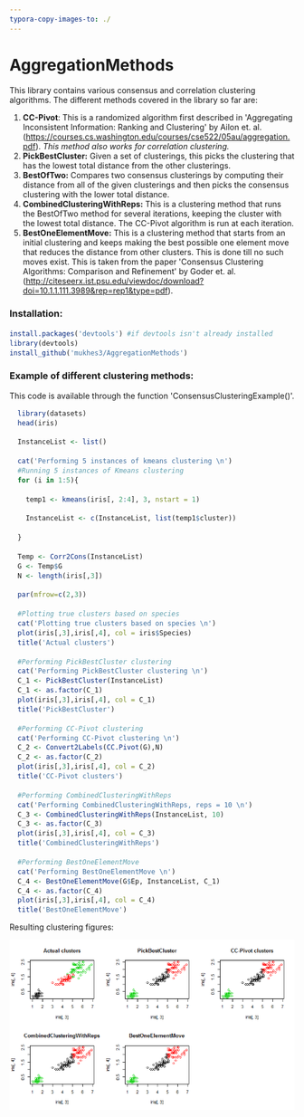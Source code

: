 ```yaml
---
typora-copy-images-to: ./
---
```


# AggregationMethods
This library contains various consensus and correlation clustering algorithms. The different methods covered in the library so far are: 

1. **CC-Pivot**: This is a randomized algorithm first described in 'Aggregating Inconsistent Information:
   Ranking and Clustering' by Ailon et. al. (https://courses.cs.washington.edu/courses/cse522/05au/aggregation.pdf). *This method also works for correlation clustering.* 
2. **PickBestCluster:** Given a set of clusterings, this picks the clustering that has the lowest total distance from the other clusterings. 
3. **BestOfTwo:** Compares two consensus clusterings by computing their distance from all of the given clusterings and then picks the consensus clustering with the lower total distance. 
4. **CombinedClusteringWithReps:** This is a clustering method that runs the BestOfTwo method for several iterations, keeping the cluster with the lowest total distance. The CC-Pivot algorithm is run at each iteration. 
5. **BestOneElementMove:** This is a clustering method that starts from an initial clustering and keeps making the best possible one element move that reduces the distance from other clusters. This is done till no such moves exist. This is taken from the paper 'Consensus Clustering Algorithms: Comparison and Refinement' by Goder et. al. (http://citeseerx.ist.psu.edu/viewdoc/download?doi=10.1.1.111.3989&rep=rep1&type=pdf). 



### Installation: 

```R
install.packages('devtools') #if devtools isn't already installed
library(devtools)
install_github('mukhes3/AggregationMethods')
```



### Example of different clustering methods:

This code is available through the function 'ConsensusClusteringExample()'. 

```R
  library(datasets)
  head(iris)
  
  InstanceList <- list()
  
  cat('Performing 5 instances of kmeans clustering \n')
  #Running 5 instances of Kmeans clustering 
  for (i in 1:5){ 
    
    temp1 <- kmeans(iris[, 2:4], 3, nstart = 1)
    
    InstanceList <- c(InstanceList, list(temp1$cluster))
    
  }
  
  Temp <- Corr2Cons(InstanceList)
  G <- Temp$G
  N <- length(iris[,3])
  
  par(mfrow=c(2,3))
  
  #Plotting true clusters based on species
  cat('Plotting true clusters based on species \n')
  plot(iris[,3],iris[,4], col = iris$Species)
  title('Actual clusters')
  
  #Performing PickBestCluster clustering
  cat('Performing PickBestCluster clustering \n')
  C_1 <- PickBestCluster(InstanceList)
  C_1 <- as.factor(C_1)
  plot(iris[,3],iris[,4], col = C_1)
  title('PickBestCluster')

  #Performing CC-Pivot clustering
  cat('Performing CC-Pivot clustering \n')
  C_2 <- Convert2Labels(CC.Pivot(G),N)
  C_2 <- as.factor(C_2)
  plot(iris[,3],iris[,4], col = C_2)
  title('CC-Pivot clusters')
  
  #Performing CombinedClusteringWithReps
  cat('Performing CombinedClusteringWithReps, reps = 10 \n')
  C_3 <- CombinedClusteringWithReps(InstanceList, 10)
  C_3 <- as.factor(C_3)
  plot(iris[,3],iris[,4], col = C_3)
  title('CombinedClusteringWithReps')
  
  #Performing BestOneElementMove
  cat('Performing BestOneElementMove \n')
  C_4 <- BestOneElementMove(G$Ep, InstanceList, C_1)
  C_4 <- as.factor(C_4)
  plot(iris[,3],iris[,4], col = C_4)
  title('BestOneElementMove')

```

Resulting clustering figures: 

![ClusteringExamplesIris](ClusteringExamplesIris.png)